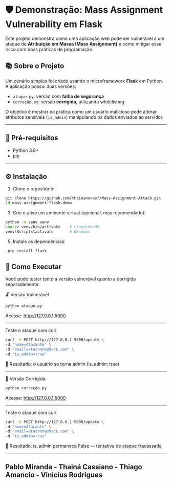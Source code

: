 
# 🛡️ Demonstração: Mass Assignment Vulnerability em Flask

Este projeto demonstra como uma aplicação web pode ser vulnerável a um ataque de **Atribuição em Massa (Mass Assignment)** e como mitigar esse risco com boas práticas de programação.

## 📚 Sobre o Projeto

Um cenário simples foi criado usando o microframework **Flask** em Python. A aplicação possui duas versões:

- `ataque.py`: versão com **falha de segurança**
- `correção.py`: versão **corrigida**, utilizando whitelisting

O objetivo é mostrar na prática como um usuário malicioso pode alterar atributos sensíveis (`is_admin`) manipulando os dados enviados ao servidor.

---

## 🧰 Pré-requisitos

- Python 3.8+
- pip

---

## ⚙️ Instalação

1. Clone o repositório:

```bash
git clone https://github.com/thainanunesf/Mass-Assignment-Attack.git
cd mass-assignment-flask-demo

```

3. Crie e ative um ambiente virtual (opcional, mas recomendado):
```bash
python -m venv venv
source venv/bin/activate    # Linux/macOS
venv\Scripts\activate       # Windows
```
5. Instale as dependências:
```bash
 pip install flask
````

## 🚀 Como Executar
Você pode testar tanto a versão vulnerável quanto a corrigida separadamente.

🔓 Versão Vulnerável
```bash
python ataque.py
```
Acesse: http://127.0.0.1:5000

---

Teste o ataque com curl:
````bash
curl -X POST http://127.0.0.1:5000/update \
-d "nome=Atacante" \
-d "email=atacante@hack.com" \
-d "is_admin=true"

`````
📌 Resultado: o usuário se torna admin (is_admin: true)

---
🔐 Versão Corrigida:
```bash
python correção.py
```
Acesse: http://127.0.0.1:5000

---
Teste o ataque com curl:
````bash
curl -X POST http://127.0.0.1:5000/update \
-d "nome=Atacante" \
-d "email=atacante@hack.com" \
-d "is_admin=true"
````
📌 Resultado: is_admin permanece False — tentativa de ataque fracassada

---
## Pablo Miranda - Thainá Cassiano - Thiago Amancio - Vinicius Rodrigues











